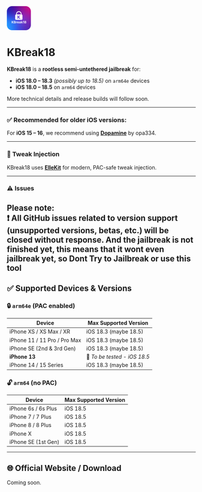 <img src="Logo.png" width="64" />

# KBreak18

**KBreak18** is a **rootless semi-untethered jailbreak** for:

- **iOS 18.0 – 18.3** *(possibly up to 18.5)* on `arm64e` devices  
- **iOS 18.0 – 18.5** on `arm64` devices  

More technical details and release builds will follow soon.

---

### ✅ Recommended for older iOS versions:
For **iOS 15 – 16**, we recommend using **[Dopamine](https://github.com/opa334/Dopamine)** by opa334.

---

### 🔧 Tweak Injection
KBreak18 uses **[ElleKit](https://github.com/opa334/ellekit)** for modern, PAC-safe tweak injection.

---

### ⚠️ Issues
Please note:  
❗ All GitHub issues related to version support (unsupported versions, betas, etc.) will be **closed without response**.
 And the jailbreak is not finished yet, this means that it wont even jailbreak yet, so **Dont Try to Jailbreak or use this tool**
---

## ✅ Supported Devices & Versions

### 🔒 `arm64e` (PAC enabled)

| Device                      | Max Supported Version |
|-----------------------------|------------------------|
| iPhone XS / XS Max / XR     | iOS 18.3 (maybe 18.5)  |
| iPhone 11 / 11 Pro / Pro Max| iOS 18.3 (maybe 18.5)  |
| iPhone SE (2nd & 3rd Gen)   | iOS 18.3 (maybe 18.5)  |
| **iPhone 13**               | 🚧 *To be tested - iOS 18.5* |
| iPhone 14 / 15 Series       | iOS 18.3 (maybe 18.5)   |

### 🔓 `arm64` (no PAC)

| Device                 | Max Supported Version |
|------------------------|------------------------|
| iPhone 6s / 6s Plus     | iOS 18.5               |
| iPhone 7 / 7 Plus       | iOS 18.5               |
| iPhone 8 / 8 Plus       | iOS 18.5               |
| iPhone X               | iOS 18.5               |
| iPhone SE (1st Gen)     | iOS 18.5               |

---

## 🌐 Official Website / Download

Coming soon.
